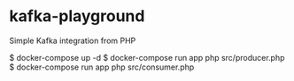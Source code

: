 # kafka-playground
Simple Kafka integration from PHP

$ docker-compose up -d
$ docker-compose run app php src/producer.php
$ docker-compose run app php src/consumer.php
